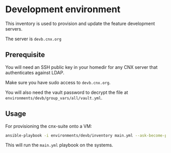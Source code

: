 # Development environment

This inventory is used to provision and update the feature development servers.

The server is ``devb.cnx.org``

## Prerequisite

You will need an SSH public key in your homedir for any CNX server that authenticates against LDAP.

Make sure you have sudo access to ``devb.cnx.org``.

You will also need the vault password to decrypt the file at
``environments/devb/group_vars/all/vault.yml``.

## Usage

For provisioning the cnx-suite onto a VM:

```sh
ansible-playbook -i environments/devb/inventory main.yml --ask-become-pass --ask-vault-pass
```

This will run the ``main.yml`` playbook on the systems.
